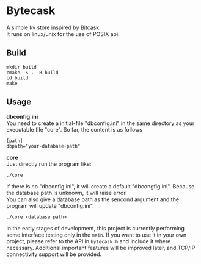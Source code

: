 # Bytecask

A simple kv store inspired by Bitcask.\
It runs on linux/unix for the use of POSIX api. 

## Build
```
mkdir build
cmake -S . -B build
cd build
make
```
## Usage

**dbconfig.ini**\
You need to create a initial-file "dbconfig.ini" in the same directory as your executable file "core". So far, the content is as follows
```
[path]
dbpath="your-database-path" 
```

**core**\
Just directly run the program like:
```
./core
``` 
If there is no "dbconfig.ini", it will create a default "dbcongfig.ini". Because the database path is unknown, it will raise error.\
You can also give a database path as the sencond argument and the program will update "dbconfig.ini".
```
./core <database path>
```

In the early stages of development, this project is currently performing some interface testing only in the `main`. If you want to use it in your own project, please refer to the API in `bytecask.h` and include it where necessary. Additional important features will be improved later, and TCP/IP connectivity support will be provided.